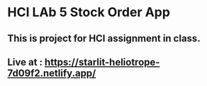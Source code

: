 # HCI LAb 5 Stock Order App
## This is project for HCI assignment in class. 


## Live at : https://starlit-heliotrope-7d09f2.netlify.app/ 




